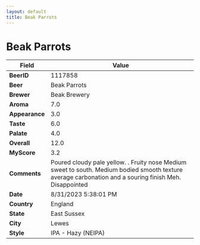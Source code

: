 ```yaml
---
layout: default
title: Beak Parrots
---
```


# Beak Parrots

| Field         | Value     |
|---------------|-----------|
| **BeerID** | 1117858 |
| **Beer** | Beak Parrots |
| **Brewer** | Beak Brewery |
| **Aroma** | 7.0 |
| **Appearance** | 3.0 |
| **Taste** | 6.0 |
| **Palate** | 4.0 |
| **Overall** | 12.0 |
| **MyScore** | 3.2 |
| **Comments** | Poured cloudy pale yellow. . Fruity nose  Medium sweet to south. Medium bodied smooth texture average carbonation and a souring finish Meh. Disappointed  |
| **Date** | 8/31/2023 5:38:01 PM |
| **Country** | England |
| **State** | East Sussex |
| **City** | Lewes |
| **Style** | IPA - Hazy (NEIPA) |
